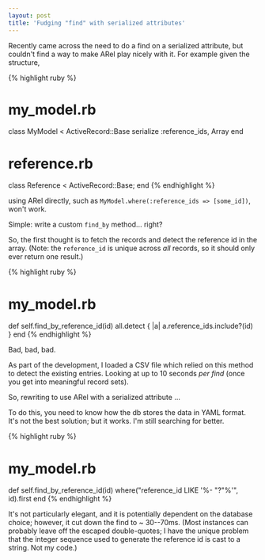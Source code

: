 ```yaml
---
layout: post
title: 'Fudging "find" with serialized attributes'
---
```

Recently came across the need to do a find on a serialized attribute, but couldn't find a way to make ARel play nicely with it. For example given the structure, 

{% highlight ruby %}
# my_model.rb
class MyModel < ActiveRecord::Base
  serialize :reference_ids, Array
end

# reference.rb
class Reference < ActiveRecord::Base; end
{% endhighlight %}

using ARel directly, such as `MyModel.where(:reference_ids => [some_id])`, won't work.

Simple: write a custom `find_by` method... right?

So, the first thought is to fetch the records and detect the reference id in the array. (Note: the `reference_id` is unique across _all_ records, so it should only ever return one result.)

{% highlight ruby %}
# my_model.rb
def self.find_by_reference_id(id)
  all.detect { |a| a.reference_ids.include?(id) }
end
{% endhighlight %}

Bad, bad, bad.

As part of the development, I loaded a CSV file which relied on this method to detect the existing entries. Looking at up to 10 seconds _per find_ (once you get into meaningful record sets).

So, rewriting to use ARel with a serialized attribute ...

To do this, you need to know how the db stores the data in YAML format. It's not the best solution; but it works. I'm still searching for better.

{% highlight ruby %}
# my_model.rb
def self.find_by_reference_id(id)
  where("reference_id LIKE '%- \"?\"%'", id).first
end
{% endhighlight %}

It's not particularly elegant, and it is potentially dependent on the database choice; however, it cut down the find to ~ 30--70ms. (Most instances can probably leave off the escaped double-quotes; I have the unique problem that the integer sequence used to generate the reference id is cast to a string. Not my code.)